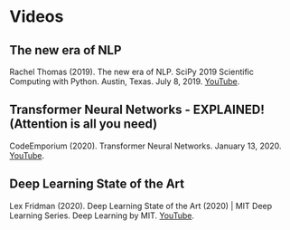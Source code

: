 # Videos

## The new era of NLP

Rachel Thomas (2019). The new era of NLP. SciPy 2019 Scientific Computing with Python. Austin, Texas. July 8, 2019. [YouTube](https://youtu.be/KChtdexd5Jo).

## Transformer Neural Networks - EXPLAINED! (Attention is all you need)

CodeEmporium (2020). Transformer Neural Networks. January 13, 2020. [YouTube](https://youtu.be/TQQlZhbC5ps).

## Deep Learning State of the Art

Lex Fridman (2020). Deep Learning State of the Art (2020) | MIT Deep Learning Series. Deep Learning by  MIT. [YouTube](https://youtu.be/0VH1Lim8gL8).
